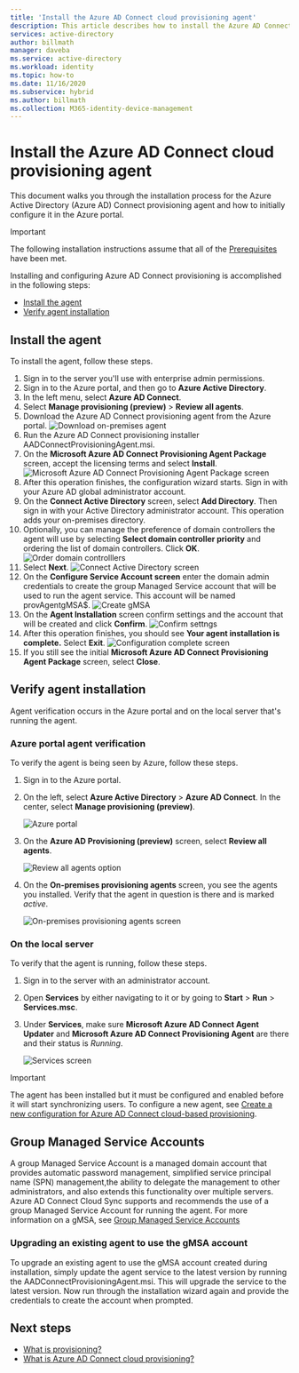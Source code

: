 ```yaml
---
title: 'Install the Azure AD Connect cloud provisioning agent'
description: This article describes how to install the Azure AD Connect cloud provisioning agent.
services: active-directory
author: billmath
manager: daveba
ms.service: active-directory
ms.workload: identity
ms.topic: how-to
ms.date: 11/16/2020
ms.subservice: hybrid
ms.author: billmath
ms.collection: M365-identity-device-management
---
```


# Install the Azure AD Connect cloud provisioning agent
This document walks you through the installation process for the Azure Active Directory (Azure AD) Connect provisioning agent and how to initially configure it in the Azure portal.

>[!IMPORTANT]
>The following installation instructions assume that all of the [Prerequisites](how-to-prerequisites.md) have been met.

Installing and configuring Azure AD Connect provisioning is accomplished in the following steps:
	
- [Install the agent](#install-the-agent)
- [Verify agent installation](#verify-agent-installation)


## Install the agent
To install the agent, follow these steps.

 1. Sign in to the server you'll use with enterprise admin permissions.
 2. Sign in to the Azure portal, and then go to **Azure Active Directory**.
 3. In the left menu, select **Azure AD Connect**.
 4. Select **Manage provisioning (preview)** > **Review all agents**.
 5. Download the Azure AD Connect provisioning agent from the Azure portal.
   ![Download on-premises agent](media/how-to-install/install-9.png)</br>
 6. Run the Azure AD Connect provisioning installer AADConnectProvisioningAgent.msi.
 7. On the **Microsoft Azure AD Connect Provisioning Agent Package** screen, accept the licensing terms and select **Install**.
   ![Microsoft Azure AD Connect Provisioning Agent Package screen](media/how-to-install/install1.png)</br>
 8. After this operation finishes, the configuration wizard starts. Sign in with your Azure AD global administrator account.
 9. On the **Connect Active Directory** screen, select **Add Directory**. Then sign in with your Active Directory administrator account. This operation adds your on-premises directory. 
 10. Optionally, you can manage the preference of domain controllers the agent will use by selecting **Select domain controller priority** and ordering the list of domain controllers.   Click **OK**.
  ![Order domain controlllers](media/how-to-install/install-2a.png)</br>
 11. Select **Next**.
  ![Connect Active Directory screen](media/how-to-install/install-3.png)</br>
 12. On the **Configure Service Account screen** enter the domain admin credentials to create the group Managed Service account that will be used to run the agent service.  This account will be named provAgentgMSA$.
   ![Create gMSA](media/how-to-install/install-10.png)</br>
 13.  On the **Agent Installation** screen confirm settings and the account that will be created and click **Confirm**.
  ![Confirm settngs](media/how-to-install/install-11.png)</br>
 14. After this operation finishes, you should see **Your agent installation is complete.** Select **Exit**.
  ![Configuration complete screen](media/how-to-install/install-4a.png)</br>
1. If you still see the initial **Microsoft Azure AD Connect Provisioning Agent Package** screen, select **Close**.

## Verify agent installation
Agent verification occurs in the Azure portal and on the local server that's running the agent.

### Azure portal agent verification
To verify the agent is being seen by Azure, follow these steps.

1. Sign in to the Azure portal.
1. On the left, select **Azure Active Directory** > **Azure AD Connect**. In the center, select **Manage provisioning (preview)**.

   ![Azure portal](media/how-to-install/install-6.png)</br>

1.  On the **Azure AD Provisioning (preview)** screen, select **Review all agents**.

    ![Review all agents option](media/how-to-install/install-7.png)</br>
 
1. On the **On-premises provisioning agents** screen, you see the agents you installed. Verify that the agent in question is there and is marked *active*.

   ![On-premises provisioning agents screen](media/how-to-install/verify-1.png)</br>



### On the local server
To verify that the agent is running, follow these steps.

1.  Sign in to the server with an administrator account.
1.  Open **Services** by either navigating to it or by going to **Start** > **Run** > **Services.msc**.
1.  Under **Services**, make sure **Microsoft Azure AD Connect Agent Updater** and **Microsoft Azure AD Connect Provisioning Agent** are there and their status is *Running*.

    ![Services screen](media/how-to-install/troubleshoot-1.png)

>[!IMPORTANT]
>The agent has been installed but it must be configured and enabled before it will start synchronizing users. To configure a new agent, see [Create a new configuration for Azure AD Connect cloud-based provisioning](how-to-configure.md).

## Group Managed Service Accounts
A group Managed Service Account is a managed domain account that provides automatic password management, simplified service principal name (SPN) management,the ability to delegate the management to other administrators, and also extends this functionality over multiple servers.  Azure AD Connect Cloud Sync supports and recommends the use of a group Managed Service Account for running the agent.  For more information on a gMSA, see [Group Managed Service Accounts](https://docs.microsoft.com/windows-server/security/group-managed-service-accounts/group-managed-service-accounts-overview) 


### Upgrading an existing agent to use the gMSA account
To upgrade an existing agent to use the gMSA account created during installation, simply update the agent service to the latest version by running the AADConnectProvisioningAgent.msi.  This will upgrade the service to the latest version.  Now run through the installation wizard again and provide the credentials to create the account when prompted.




## Next steps 

- [What is provisioning?](what-is-provisioning.md)
- [What is Azure AD Connect cloud provisioning?](what-is-cloud-provisioning.md)
 
